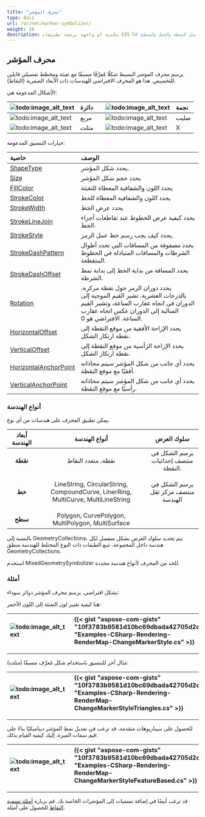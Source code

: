 ```yaml
---
title: "محرف المؤشر"
type: docs
url: /ar/net/marker-symbolizer/
weight: 10
description: مكتبة أو واجهة برمجة تطبيقات GIS C# تدعم محرف مؤشر بسيط يرسم شكلاً مُعرَّفًا مسبقًا مع تعبئة ومخطط تفصيلي قابلين للتخصيص على هندسات من أي نوع مثل النقطة والخط والسطح.
---
```


## **محرف المؤشر**
يرسم محرف المؤشر البسيط شكلًا مُعرَّفًا مسبقًا مع تعبئة ومخطط تفصيلي قابلين للتخصيص. هذا هو المحرف الافتراضي للهندسات ذات الأبعاد الصفرية (النقاط).

الأشكال المدعومة هي:

|![todo:image_alt_text](marker-symbolizer_1.png)|دائرة| |![todo:image_alt_text](marker-symbolizer_2.png)|نجمة|
| :- | :- | :- | :- | :- |
|![todo:image_alt_text](marker-symbolizer_3.png)|مربع| |![todo:image_alt_text](marker-symbolizer_4.png)|صليب|
|![todo:image_alt_text](marker-symbolizer_5.png)|مثلث| |![todo:image_alt_text](marker-symbolizer_6.png)|X|

خيارات التنسيق المدعومة:

|**خاصية**|**الوصف**|
| :- | :- |
|[ShapeType](https://reference.aspose.com/gis/net/aspose.gis.rendering.symbolizers/simplemarker/properties/shapetype)|يحدد شكل المؤشر.|
|[Size](https://reference.aspose.com/gis/net/aspose.gis.rendering.symbolizers/simplemarker/properties/size)|يحدد حجم شكل المؤشر|
|[FillColor](https://reference.aspose.com/gis/net/aspose.gis.rendering.symbolizers/simplemarker/properties/fillcolor)|يحدد اللون والشفافية المعطاة للتعبئة|
|[StrokeColor](https://reference.aspose.com/gis/net/aspose.gis.rendering.symbolizers/simplemarker/properties/strokecolor)|يحدد اللون والشفافية المعطاة للخط|
|[StrokeWidth](https://reference.aspose.com/gis/net/aspose.gis.rendering.symbolizers/simplemarker/properties/strokewidth)|يحدد عرض الخط|
|[StrokeLineJoin](https://reference.aspose.com/gis/net/aspose.gis.rendering.symbolizers/simplemarker/properties/strokelinejoin)|يحدد كيفية عرض الخطوط عند تقاطعات أجزاء الخط.|
|[StrokeStyle](https://reference.aspose.com/gis/net/aspose.gis.rendering.symbolizers/simplemarker/properties/strokestyle)|يحدد كيف يجب رسم خط عمل الرمز.|
|[StrokeDashPattern](https://reference.aspose.com/gis/net/aspose.gis.rendering.symbolizers/simplemarker/properties/strokedashpattern)|يحدد مصفوفة من المسافات التي تحدد أطوال الشرطات والمسافات المتبادلة في الخطوط المتقطعة.|
|[StrokeDashOffset](https://reference.aspose.com/gis/net/aspose.gis.rendering.symbolizers/simplemarker/properties/strokedashoffset)|يحدد المسافة من بداية الخط إلى بداية نمط الشرطة.|
|[Rotation](https://reference.aspose.com/gis/net/aspose.gis.rendering.symbolizers/simplemarker/properties/rotation)|يحدد دوران الرمز حول نقطة مركزه، بالدرجات العشرية. تشير القيم الموجبة إلى الدوران في اتجاه عقارب الساعة، وتشير القيم السالبة إلى الدوران عكس اتجاه عقارب الساعة. الافتراضي هو 0.|
|[HorizontalOffset](https://reference.aspose.com/gis/net/aspose.gis.rendering.symbolizers/simplemarker/properties/horizontaloffset)|يحدد الإزاحة الأفقية من موقع النقطة إلى نقطة ارتكاز الشكل.|
|[VerticalOffset](https://reference.aspose.com/gis/net/aspose.gis.rendering.symbolizers/simplemarker/properties/verticaloffset)|يحدد الإزاحة الرأسية من موقع النقطة إلى نقطة ارتكاز الشكل.|
|[HorizontalAnchorPoint](https://reference.aspose.com/gis/net/aspose.gis.rendering.symbolizers/simplemarker/properties/horizontalanchorpoint)|يحدد أي جانب من شكل المؤشر سيتم محاذاته أفقيًا مع موقع النقطة.|
|[VerticalAnchorPoint](https://reference.aspose.com/gis/net/aspose.gis.rendering.symbolizers/simplemarker/properties/verticalanchorpoint)|يحدد أي جانب من شكل المؤشر سيتم محاذاته رأسيًا مع موقع النقطة.|

### **أنواع الهندسة**
يمكن تطبيق المحرف على هندسات من أي نوع.

|**أبعاد الهندسة**|**أنواع الهندسة**|**سلوك العرض**|
| :-: | :-: | :-: |
|**نقطة**|نقطة، متعدد النقاط|يرسم الشكل في منتصف إحداثيات النقطة.|
|**خط**|LineString, CircularString, CompoundCurve, LinerRing, MultiCurve, MultiLineString|<p>يرسم الشكل في منتصف مركز ثقل الهندسة</p><p> </p>|
|**سطح**|Polygon, CurvePolygon, MultiPolygon, MultiSurface||

بالنسبة إلى GeometryCollections، يتم تحديد سلوك العرض بشكل منفصل لكل هندسة داخل المجموعة. تتبع الطبقات ذات النوع المختلط للهندسة منطق GeometryCollections.

استخدم MixedGeometrySymbolizer للحد من المحرف لأنواع هندسة محددة.

### **أمثلة**
بشكل افتراضي، يرسم محرف المؤشر دوائر سوداء:



هنا كيفية تغيير لون التعبئة إلى اللون الأحمر:



|![todo:image_alt_text](marker-symbolizer_7.png)|{{< gist "aspose-com-gists" "10f3783b9581d10bc69dbada42705d2c" "Examples-CSharp-Rendering-RenderMap-ChangeMarkerStyle.cs" >}}|
| :- | :- |

-----

مثال آخر للتنسيق باستخدام شكل مُعرَّف مسبقًا (مثلث):



|![todo:image_alt_text](marker-symbolizer_8.png)|{{< gist "aspose-com-gists" "10f3783b9581d10bc69dbada42705d2c" "Examples-CSharp-Rendering-RenderMap-ChangeMarkerStyleTriangles.cs" >}}|
| :- | :- |

-----

للحصول على سيناريوهات متقدمة، قد ترغب في تعديل نمط المؤشر ديناميكيًا بناءً على قيم سمات الميزة. إليك كيفية القيام بذلك:



|![todo:image_alt_text](marker-symbolizer_9.png)|{{< gist "aspose-com-gists" "10f3783b9581d10bc69dbada42705d2c" "Examples-CSharp-Rendering-RenderMap-ChangeMarkerStyleFeatureBased.cs" >}}|
| :- | :- |

-----
قد ترغب أيضًا في إضافة تسميات إلى المؤشرات الخاصة بك. قم بزيارة [أمثلة تسمية النقاط](/gis/net/simple-labeling/#simplelabeling-pointslabelingexamples) للحصول على أمثلة.
